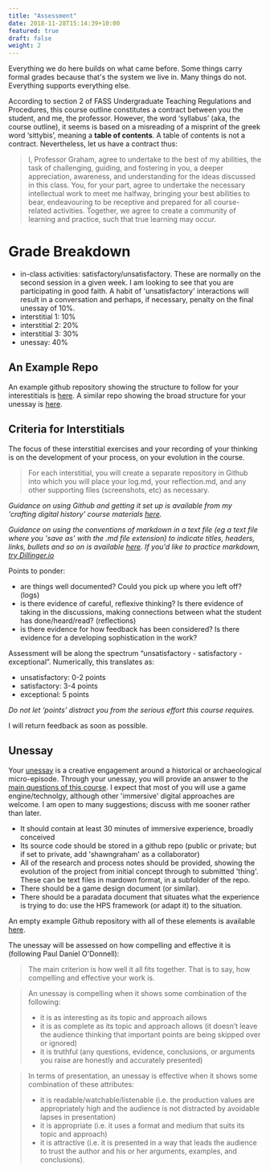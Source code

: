 ```yaml
---
title: "Assessment"
date: 2018-11-28T15:14:39+10:00
featured: true
draft: false
weight: 2
---
```


Everything we do here builds on what came before. Some things carry formal grades because that's the system we live in. Many things do not. Everything supports everything else.

According to section 2 of FASS Undergraduate Teaching Regulations and Procedures, this course outline constitutes a contract between you the student, and me, the professor. However, the word ‘syllabus’ (aka, the course outline), it seems is based on a misreading of a misprint of the greek word ‘sittybis’, meaning a **table of contents**. A table of contents is not a contract. Nevertheless, let us have a contract thus:

> I, Professor Graham, agree to undertake to the best of my abilities, the task of challenging, guiding, and fostering in you, a deeper appreciation, awareness, and understanding for the ideas discussed in this class. You, for your part, agree to undertake the necessary intellectual work to meet me halfway, bringing your best abilities to bear, endeavouring to be receptive and prepared for all course-related activities. Together, we agree to create a community of learning and practice, such that true learning may occur.

# Grade Breakdown

+ in-class activities: satisfactory/unsatisfactory. These are normally on the second session in a given week. I am looking to see that you are participating in good faith. A habit of 'unsatisfactory' interactions will result in a conversation and perhaps, if necessary, penalty on the final unessay of 10%.
+ interstitial 1: 10%
+ interstitial 2: 20%
+ interstitial 3: 30%
+ unessay:  40%

## An Example Repo

An example github repository showing the structure to follow for your interestitials is [here](#). A similar repo showing the broad structure for your unessay is [here](#).

## Criteria for Interstitials
The focus of these interstitial exercises and your recording of your thinking is on the development of your process, on your evolution in the course.

> For each interstitial, you will create a separate repository in Github into which you will place your log.md, your reflection.md, and any other supporting files (screenshots, etc) as necessary.

_Guidance on using Github and getting it set up is available from my 'crafting digital history' course materials [here](https://craftingdh.netlify.app/tutorials/github/)._

_Guidance on using the conventions of markdown in a text file (eg a text file where you 'save as' with the .md file extension) to indicate titles, headers, links, bullets and so on is available [here](https://www.markdownguide.org/cheat-sheet). If you'd like to practice markdown, [try Dillinger.io](https://dillinger.io/)_

Points to ponder:
  - are things well documented? Could you pick up where you left off? (logs)
  - is there evidence of careful, reflexive thinking? Is there evidence of taking in the discussions, making connections between what the student has done/heard/read? (reflections)
  - is there evidence for how feedback has been considered? Is there evidence for a developing sophistication in the work?

Assessment will be along the spectrum “unsatisfactory - satisfactory - exceptional”. Numerically, this translates as:
+ unsatisfactory: 0-2 points
+ satisfactory: 3-4 points
+ exceptional: 5 points

_Do not let ‘points’ distract you from the serious effort this course requires._

I will return feedback as soon as possible.

## Unessay

Your [unessay](https://people.uleth.ca/~daniel.odonnell/Teaching/the-unessay) is a creative engagement around a historical or archaeological micro-episode. Through your unessay, you will provide an answer to the [main questions of this course](goals). I expect that most of you will use a game engine/technolgy, although  other 'immersive' digital approaches are welcome. I am open to many suggestions; discuss with me sooner rather than later.

- It should contain at least 30 minutes of immersive experience, broadly conceived
- Its source code should be stored in a github repo (public or private; but if set to private, add 'shawngraham' as a collaborator)
- All of the research and process notes should be provided, showing the evolution of the project from initial concept through to submitted 'thing'. These can be text files in mardown format, in a subfolder of the repo.
- There should be a game design document (or similar).
- There should be a paradata document that situates what the experience is trying to do: use the HPS framework (or adapt it) to the situation.

An empty example Github repository with all of these elements is available [here](#).

The unessay will be assessed on how compelling and effective it is (following Paul Daniel O'Donnell):

> The main criterion is how well it all fits together. That is to say, how compelling and effective your work is.

>An unessay is compelling when it shows some combination of the following:
> + it is as interesting as its topic and approach allows
> + it is as complete as its topic and approach allows (it doesn’t leave the audience thinking that important points are being skipped over or ignored)
> + it is truthful (any questions, evidence, conclusions, or arguments you raise are honestly and accurately presented)

> In terms of presentation, an unessay is effective when it shows some combination of these attributes:
> + it is readable/watchable/listenable (i.e. the production values are appropriately high and the audience is not distracted by avoidable lapses in presentation)
> + it is appropriate (i.e. it uses a format and medium that suits its topic and approach)
> + it is attractive (i.e. it is presented in a way that leads the audience to trust the author and his or her arguments, examples, and conclusions).
